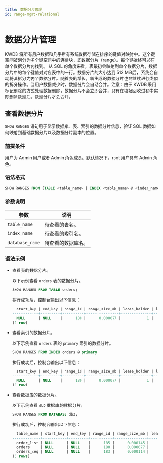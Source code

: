 ```yaml
---
title: 数据分片管理
id: range-mgmt-relational
---
```


# 数据分片管理

KWDB 将所有用户数据和几乎所有系统数据存储在排序的键值对映射中。这个键空间被划分为多个键空间中的连续块，即数据分片（range）。每个键始终可以在单个数据分片内找到。 从 SQL 的角度来看，表最初会映射到单个数据分片，数据分片中的每个键值对对应表中的一行。数据分片的大小达到 512 MiB后，系统会自动将其拆分为两个数据分片。随着表的增长，新生成的数据分片也会继续进行类似的拆分操作。当用户数据减少时，数据分片会自动合并。注意：由于 KWDB 采用标记删除的方式处理数据删除，数据分片不会立即合并，只有在垃圾回收过程中实际删除数据后，数据分片才会合并。

## 查看数据分片

`SHOW RANGES` 语句用于显示数据库、表、索引的数据分片信息，验证 SQL 数据如何映射到基础数据分片以及数据分片副本的位置。

### 前提条件

用户为 Admin 用户或者 Admin 角色成员。默认情况下，root 用户具有 Admin 角色。

### 语法格式

```sql
SHOW RANGES FROM [TABLE <table_name> | INDEX <table_name> @ <index_name> | DATABASE <database_name>];
```

### 参数说明

| 参数 | 说明 |
| --- | --- |
| `table_name` | 待查看的表名。 |
| `index_name` | 待查看的索引名。 |
| `database_name` | 待查看的数据库名。 |

### 语法示例

- 查看表的数据分片。

    以下示例查看 `orders` 表的数据分片。

    ```sql
    SHOW RANGES FROM TABLE orders;
    ```

    执行成功后，控制台输出以下信息：

    ```sql
      start_key | end_key | range_id | range_size_mb | lease_holder | lease_holder_locality | replicas | replica_localities
    ------------+---------+----------+---------------+--------------+-----------------------+----------+---------------------
      NULL      | NULL    |      180 |      0.000077 |            1 |                       | {1}      | {""}
    (1 row)
    ```

- 查看索引的数据分片。

    以下示例查看 `orders` 表的 `primary` 索引的数据分片。

    ```sql
    SHOW RANGES FROM INDEX orders @ primary;
    ```

    执行成功后，控制台输出以下信息：

    ```sql
      start_key | end_key | range_id | range_size_mb | lease_holder | lease_holder_locality | replicas | replica_localities
    ------------+---------+----------+---------------+--------------+-----------------------+----------+---------------------
      NULL      | NULL    |      180 |      0.000077 |            1 |                       | {1}      | {""}
    (1 row)
    ```

- 查看数据库的数据分片。

    以下示例查看 `db3` 数据库的数据分片。

    ```sql
    SHOW RANGES FROM DATABASE db3;
    ```

    执行成功后，控制台输出以下信息：

    ```sql
      table_name | start_key | end_key | range_id | range_size_mb | lease_holder | lease_holder_locality | replicas | replica_localities
    -------------+-----------+---------+----------+---------------+--------------+-----------------------+----------+---------------------
      order_list | NULL      | NULL    |      185 |      0.000145 |            1 |                       | {1}      | {""}
      orders     | NULL      | NULL    |      180 |      0.000077 |            1 |                       | {1}      | {""}
      orders_seq | NULL      | NULL    |      183 |      0.000114 |            1 |                       | {1}      | {""}
    (3 rows)
    ```
